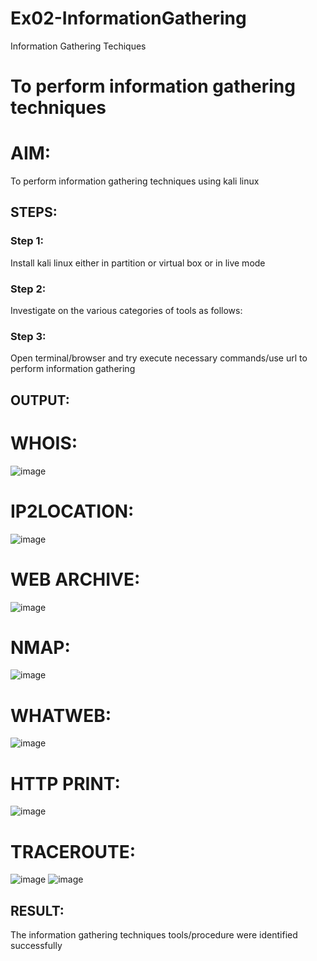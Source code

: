 # Ex02-InformationGathering
Information Gathering Techiques

# To perform information gathering techniques

# AIM:

To perform information gathering techniques using kali linux 

## STEPS:

### Step 1:

Install kali linux either in partition or virtual box or in live mode

### Step 2:

Investigate on the various categories of tools as follows:

### Step 3:
Open terminal/browser and try execute necessary commands/use url to perform information gathering


## OUTPUT:
# WHOIS:
![image](https://github.com/user-attachments/assets/2c400b19-dd18-4bc3-a7b5-27817cd21c81)
# IP2LOCATION:
![image](https://github.com/user-attachments/assets/79bd9fa4-ad36-4cc5-88e4-ad051cb75227)
# WEB ARCHIVE:
![image](https://github.com/user-attachments/assets/6ca674b5-855c-4ab3-b184-15cd3ba1d95e)
# NMAP:
![image](https://github.com/user-attachments/assets/51b3872c-47f7-4ad7-84e7-9ede891343f7)
# WHATWEB:
![image](https://github.com/user-attachments/assets/d07c0b4c-4118-4983-8fe6-6b9f1d0c09e0)
# HTTP PRINT:
![image](https://github.com/user-attachments/assets/6d902dc5-58b5-4124-9781-8d858e477ea8)
# TRACEROUTE:
![image](https://github.com/user-attachments/assets/f863f8cf-0761-4bd8-b2c3-0c312b233449)
![image](https://github.com/user-attachments/assets/3e7862d3-898d-46dc-995b-a85c0aed69ff)

## RESULT:
The information gathering techniques tools/procedure were  identified successfully
